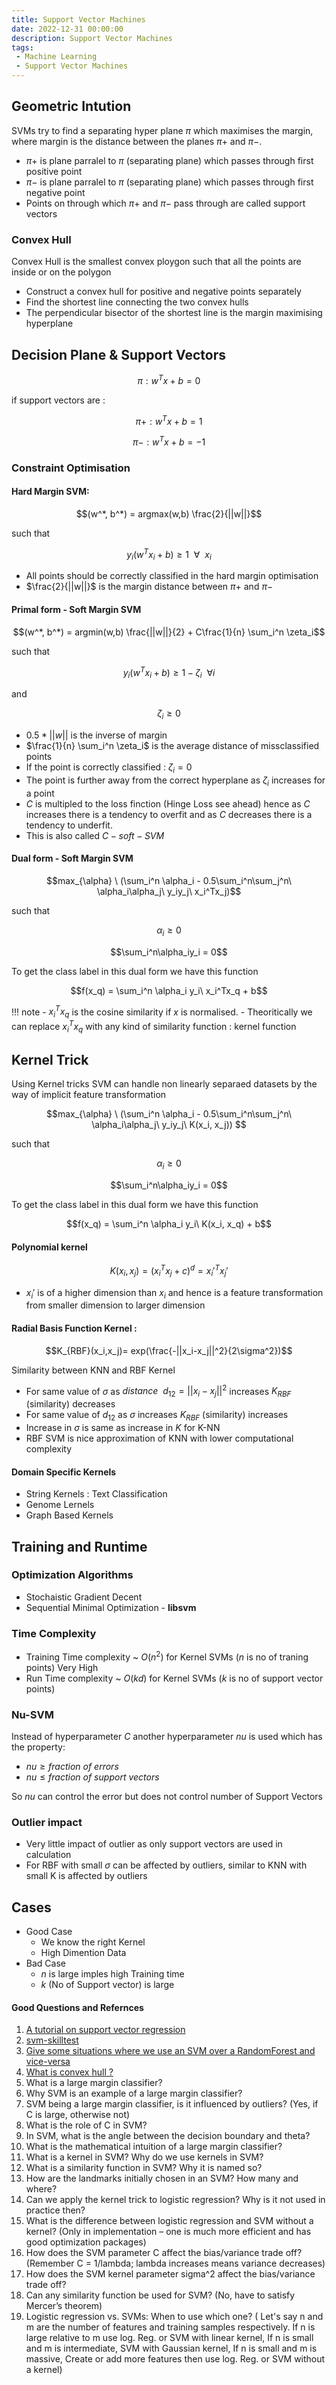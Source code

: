 ```yaml
---
title: Support Vector Machines
date: 2022-12-31 00:00:00
description: Support Vector Machines
tags: 
 - Machine Learning
 - Support Vector Machines
---
```


## Geometric Intution

SVMs try to find a separating hyper plane $\pi$ which maximises the margin, where margin is the distance between the planes $\pi+$ and $\pi-$. 

- $\pi+$ is plane parralel to $\pi$ (separating plane) which passes through first positive point 
- $\pi-$ is plane parralel to $\pi$ (separating plane) which passes through first negative point
- Points on through which $\pi+$ and $\pi-$ pass through are called support vectors

### Convex Hull
Convex Hull is the smallest convex ploygon such that all the points are inside or on the polygon 

- Construct a convex hull for positive and negative points separately
- Find the shortest line connecting the two convex hulls
- The perpendicular bisector of the shortest line is the margin maximising hyperplane

## Decision Plane & Support Vectors 

$$\pi : w^Tx + b = 0$$

if support vectors are :

$$\pi+ : w^Tx + b = 1$$

$$\pi- : w^Tx + b = -1$$

### Constraint Optimisation 
#### Hard Margin SVM:

$$(w^*, b^*) = argmax(w,b) \frac{2}{||w||}$$

such that   

$$y_i(w^Tx_i+b) \ge 1 \ \  \forall  \ \   x_i$$

- All points should be correctly classified in the hard margin optimisation 
- $\frac{2}{||w||}$ is the margin distance between $\pi+$ and $\pi-$

#### Primal form - Soft Margin SVM

$$(w^*, b^*) = argmin(w,b) \frac{||w||}{2} + C\frac{1}{n} \sum_i^n \zeta_i$$

such that 


$$y_i(w^Tx_i+b) \ge 1 - \zeta_i \ \ \forall i$$

and  

$$\zeta_i \ge 0$$

- $0.5*||w||$ is the inverse of margin
- $\frac{1}{n} \sum_i^n \zeta_i$  is the average distance of missclassified points
- If the point is correctly classified : $\zeta_i = 0$ 
- The point is further away from the correct hyperplane  as $\zeta_i$ increases for a point  
- $C$ is multipled to the loss finction (Hinge Loss see ahead) hence as $C$ increases there is a tendency to overfit and as $C$ decreases there is a tendency to underfit.
- This is also called $C-soft-SVM$

#### Dual form - Soft Margin SVM

$$max_{\alpha} \  (\sum_i^n \alpha_i - 0.5\sum_i^n\sum_j^n\ \alpha_i\alpha_j\ y_iy_j\ x_i^Tx_j)$$

such that 

$$\alpha_i\ge0$$

$$\sum_i^n\alpha_iy_i = 0$$

To get the class label in this dual form we have this function

$$f(x_q) = \sum_i^n \alpha_i y_i\ x_i^Tx_q + b$$

!!! note 
	- $x_i^Tx_q$ is the cosine similarity if $x$ is normalised.
	- Theoritically we can replace  $x_i^Tx_q$ with any kind of similarity function : kernel function

## Kernel Trick
Using Kernel tricks SVM can handle non linearly separaed datasets by the way of implicit feature transformation

$$max_{\alpha} \  (\sum_i^n \alpha_i - 0.5\sum_i^n\sum_j^n\ \alpha_i\alpha_j\ y_iy_j\ K(x_i, x_j))
$$

such that 

$$\alpha_i\ge0$$

$$\sum_i^n\alpha_iy_i = 0$$

To get the class label in this dual form we have this function

$$f(x_q) = \sum_i^n \alpha_i y_i\ K(x_i, x_q) + b$$

#### Polynomial kernel 

$$K(x_i, x_j) = (x_i^Tx_j + c)^d = x_i'^Tx_j' $$

- $x_i'$ is of a higher dimension than $x_i$ and hence is a feature transformation from smaller dimension to larger dimension

#### Radial Basis Function Kernel : 

$$K_{RBF}(x_i,x_j)= exp(\frac{-||x_i-x_j||^2}{2\sigma^2})$$

Similarity between KNN and RBF Kernel 
- For same value of $\sigma$  as $distance \ \  d_{12} = ||x_i-x_j||^2$ increases $K_{RBF}$ (similarity) decreases
- For same value of $d_{12}$ as $\sigma$ increases $K_{RBF}$  (similarity) increases  
- Increase in $\sigma$  is same as increase in $K$ for K-NN
- RBF SVM is nice approximation of KNN with lower computational complexity

#### Domain Specific Kernels
- String Kernels : Text Classification 
- Genome Lernels
- Graph Based Kernels

## Training and Runtime 
### Optimization Algorithms
- Stochaistic Gradient Decent 
- Sequential Minimal Optimization - **libsvm** 

### Time Complexity
- Training Time complexity ~ $O(n^2)$ for Kernel SVMs ($n$ is no of traning points) Very High 
- Run Time complexity ~ $O(kd)$ for Kernel SVMs ($k$ is no of support vector points)

### Nu-SVM
Instead of hyperparameter $C$ another  hyperparameter $nu$ is used which has the property:

- $nu \ge fraction \ of\  errors$
- $nu \le fraction \ of\  support \ vectors$

So $nu$ can control the error  but does not control number of Support Vectors

### Outlier impact 
- Very little impact of outlier as only support vectors are used in calculation 
- For RBF with small $\sigma$  can be affected by outliers, similar to KNN with small K is affected by outliers

## Cases
- Good Case 
	- We know the right Kernel 
	- High Dimention Data 
- Bad Case 
	- $n$ is large imples high Training time 
	- $k$ (No of Support vector) is large 

#### Good Questions and Refernces

1. [A tutorial on support vector regression](https://alex.smola.org/papers/2004/SmoSch04.pdf)
2. [svm-skilltest](https://www.analyticsvidhya.com/blog/2017/10/svm-skilltest/)
3. [Give some situations where we use an SVM over a RandomForest and vice-versa](https://datascience.stackexchange.com/questions/6838/when-to-use-random-forest-over-svm-and-vice-versa)
4. [What is convex hull ?](https://en.wikipedia.org/wiki/Convex_hull)
5. What is a large margin classifier?
6. Why SVM is an example of a large margin classifier?
7. SVM being a large margin classifier, is it influenced by outliers? (Yes, if C is large, otherwise not)
8. What is the role of C in SVM?
9. In SVM, what is the angle between the decision boundary and theta?
10. What is the mathematical intuition of a large margin classifier?
11. What is a kernel in SVM? Why do we use kernels in SVM?
12. What is a similarity function in SVM? Why it is named so?
13. How are the landmarks initially chosen in an SVM? How many and where?
14. Can we apply the kernel trick to logistic regression? Why is it not used in practice then?
15. What is the difference between logistic regression and SVM without a kernel? (Only in implementation – one is much more efficient and has good optimization packages)
16. How does the SVM parameter C affect the bias/variance trade off? (Remember C = 1/lambda; lambda increases means variance decreases)
17. How does the SVM kernel parameter sigma^2 affect the bias/variance trade off?
18. Can any similarity function be used for SVM? (No, have to satisfy Mercer’s theorem)
19. Logistic regression vs. SVMs: When to use which one? ( Let's say n and m are the number of features and training samples respectively. If n is large relative to m use log. Reg. or SVM with linear kernel, If n is small and m is intermediate, SVM with Gaussian kernel, If n is small and m is massive, Create or add more features then use log. Reg. or SVM without a kernel)